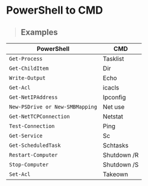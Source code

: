 # PowerShell to CMD

> ## **Examples**

| **PowerShell** | **CMD** |
|----------------|---------|
| `Get-Process` | Tasklist |
| `Get-ChildItem` | Dir |
| `Write-Output` | Echo |
| `Get-Acl` | icacls |
| `Get-NetIPAddress` | Ipconfig |
| `New-PSDrive or New-SMBMapping` | Net use |
| `Get-NetTCPConnection` | Netstat |
| `Test-Connection` | Ping |
| `Get-Service` | Sc |
| `Get-ScheduledTask` | Schtasks |
| `Restart-Computer` | Shutdown /R |
| `Stop-Computer` | Shutdown /S |
| `Set-Acl` | Takeown |